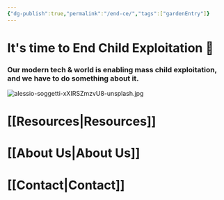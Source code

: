 ```yaml
---
{"dg-publish":true,"permalink":"/end-ce/","tags":["gardenEntry"]}
---
```


# It's time to End Child Exploitation 🌺
### Our modern tech & world is enabling mass child exploitation, and we have to do something about it. 

![alessio-soggetti-xXIRSZmzvU8-unsplash.jpg](/img/user/images/alessio-soggetti-xXIRSZmzvU8-unsplash.jpg)

# [[Resources\|Resources]] 

# [[About Us\|About Us]]

# [[Contact\|Contact]] 